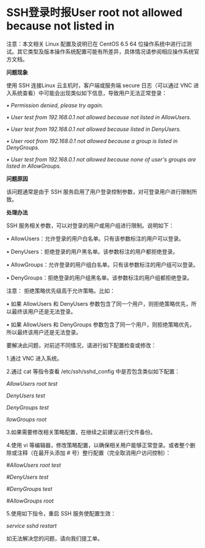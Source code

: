 # SSH登录时报User root not allowed because not listed in




注意：本文相关 Linux 配置及说明已在 CentOS 6.5 64 位操作系统中进行过测试。其它类型及版本操作系统配置可能有所差异，具体情况请参阅相应操作系统官方文档。



**问题现象**


使用 SSH 连接Linux 云主机时，客户端或服务端 secure 日志（可以通过 VNC 进入系统查看）中可能会出现类似如下信息，导致用户无法正常登录：

*• Permission denied, please try again.*

*• User test from 192.168.0.1 not allowed because not listed in AllowUsers.*

*• User test from 192.168.0.1 not allowed because listed in DenyUsers.*

*• User root from 192.168.0.1 not allowed because a group is listed in DenyGroups.*

*• User test from 192.168.0.1 not allowed because none of user's groups are listed in AllowGroups.*




**问题原因**

该问题通常是由于 SSH 服务启用了用户登录控制参数，对可登录用户进行限制所致。




**处理办法**

SSH 服务相关参数，可以对登录的用户或用户组进行限制。说明如下：

• AllowUsers：允许登录的用户白名单。只有该参数标注的用户可以登录。

• DenyUsers：拒绝登录的用户黑名单。该参数标注的用户都拒绝登录。

• AllowGroups：允许登录的用户组白名单。只有该参数标注的用户组可以登录。

• DenyGroups：拒绝登录的用户组黑名单。该参数标注的用户组都拒绝登录。



注意： 拒绝策略优先级高于允许策略。比如：

• 如果 AllowUsers 和 DenyUsers 参数包含了同一个用户，则拒绝策略优先，所以最终该用户还是无法登录。

• 如果 AllowUsers 和 DenyGroups 参数包含了同一个用户，则拒绝策略优先，所以最终该用户还是无法登录。



要解决此问题，对前述不同情况，请进行如下配置检查或修改：

1.通过 VNC 进入系统。

2.通过 cat 等指令查看 /etc/ssh/sshd_config 中是否包含类似如下配置：


*AllowUsers root test*

*DenyUsers test*

*DenyGroups test*

*llowGroups root*

3.如果需要修改相关策略配置，在继续之前建议进行文件备份。

4.使用 vi 等编辑器，修改策略配置，以确保相关用户能够正常登录。或者整个删除或注释（在最开头添加 # 号）整行配置（完全取消用户访问控制）：


*#AllowUsers root test*

*#DenyUsers test*

*#DenyGroups test*

*#AllowGroups root*

5.使用如下指令，重启 SSH 服务使配置生效：


*service sshd restart*


如无法解决您的问题，请向我们提工单。
